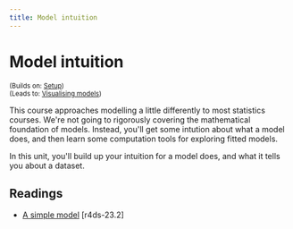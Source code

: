 ```yaml
---
title: Model intuition
---
```


<!-- Generated automatically from model-basics.yml. Do not edit by hand -->

# Model intuition
<small>(Builds on: [Setup](setup.md))</small>  
<small>(Leads to: [Visualising models](model-vis.md))</small>

This course approaches modelling a little differently to most statistics
courses. We're not going to rigorously covering the mathematical foundation
of models. Instead, you'll get some intution about what a model does,
and then learn some computation tools for exploring fitted models.

In this unit, you'll build up your intuition for a model does, and what
it tells you about a dataset.

## Readings

  * [A simple model](http://r4ds.had.co.nz/model-basics.html#a-simple-model) [r4ds-23.2]



